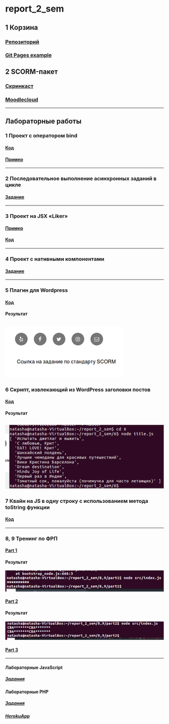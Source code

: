 # report_2_sem

## 1 Корзина
### [Репозиторий](https://github.com/nvkuznetsova/cart)<br>
### [Git Pages example](https://nvkuznetsova.github.io/cart/)
## 2 SCORM-пакет
### [Скринкаст](https://drive.google.com/file/d/16vbYVNd4IAz99jyUXWQNxj1IN7sjDYJZ/view?usp=sharing)
### [Moodlecloud]()
-------
## Лабораторные работы

### 1 Проект с оператором bind
#### [Код](https://github.com/nvkuznetsova/report_2_sem/tree/master/1)<br>
#### [Пример](https://codepen.io/nvkuznetsova/pen/gKxWjY)
-----
### 2  Последовательное выполнение асинхронных заданий в цикле
#### [Задание](https://codepen.io/nvkuznetsova/pen/MVVERy?editors=0011)
-----

### 3 Проект на JSX «Liker»
#### [Пример](https://nvkuznetsova.github.io/reactliker/)<br>
#### [Код](https://github.com/nvkuznetsova/reactliker)
-----

### 4 Проект с нативными компонентами
#### [Задание](https://codepen.io/nvkuznetsova/pen/gzGZJM)
------

### 5 Плагин для Wordpress
#### [Код](https://github.com/nvkuznetsova/report_2_sem/tree/master/5)<br>
#### Результат<br>
![screenshot of sample](https://github.com/nvkuznetsova/report_2_sem/blob/master/5.png)
-------

### 6 Скрипт, извлекающий из WordPress заголовки постов
#### [Код](https://github.com/nvkuznetsova/report_2_sem/tree/master/6)<br>
#### Результат<br>
![screenshot of sample](https://github.com/nvkuznetsova/report_2_sem/blob/master/6.png)
-----

### 7 Квайн на JS в одну строку с использованием метода toString функции
#### [Код](https://github.com/nvkuznetsova/lab_2sem/blob/master/js2/practice/qv.js)
-----

### 8, 9 Тренинг по ФРП
#### [Part 1](https://github.com/nvkuznetsova/report_2_sem/tree/master/8%2C9/part1)<br>
#### Результат<br>
![screenshot of sample](https://github.com/nvkuznetsova/report_2_sem/blob/master/8%2C9/part1/p1.png)
<br>
#### [Part 2](https://github.com/nvkuznetsova/report_2_sem/tree/master/8%2C9/part2)<br>
#### Результат<br>
![screenshot of sample](https://github.com/nvkuznetsova/report_2_sem/blob/master/8%2C9/part2/p2.png)<br>
#### [Part 3](https://codepen.io/nvkuznetsova/pen/bKrqyy?editors=1010)
-------


#### Лабораторные JavaScript
##### [Задания](https://github.com/nvkuznetsova/lab_2sem)<br>

#### Лабораторные PHP
##### [Задания](https://github.com/nvkuznetsova/php_labs)<br>
##### [HerokuApp](https://shielded-reaches-18569.herokuapp.com)
